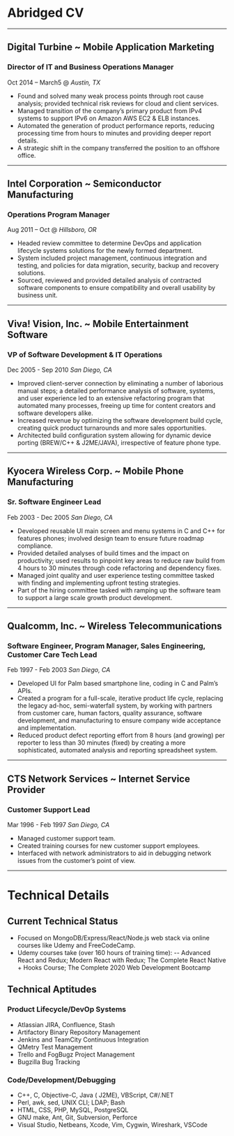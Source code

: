 # Abridged CV

---

## Digital Turbine ~ Mobile Application Marketing

### Director of IT and Business Operations Manager

Oct 2014 – March5 @ _Austin, TX_

- Found and solved many weak process points through root cause analysis; provided technical risk reviews for cloud and client services.
- Managed transition of the company’s primary product from IPv4 systems to support IPv6 on Amazon AWS EC2 & ELB instances.
- Automated the generation of product performance reports, reducing processing time from hours to minutes and providing deeper report details.
- A strategic shift in the company transferred the position to an offshore office.

---

## Intel Corporation ~ Semiconductor Manufacturing

### Operations Program Manager

Aug 2011 – Oct @ _Hillsboro, OR_

- Headed review committee to determine DevOps and application lifecycle systems solutions for the newly formed department.
- System included project management, continuous integration and testing, and policies for data migration, security, backup and recovery solutions.
- Sourced, reviewed and provided detailed analysis of contracted software components to ensure compatibility and overall usability by business unit.

---

## Viva! Vision, Inc. ~ Mobile Entertainment Software

### VP of Software Development & IT Operations

Dec 2005 - Sep 2010 _San Diego, CA_

- Improved client-server connection by eliminating a number of laborious manual steps; a detailed performance analysis of software, systems, and user experience led to an extensive refactoring program that automated many processes, freeing up time for content creators and software developers alike.
- Increased revenue by optimizing the software development build cycle, creating quick product turnarounds and more sales opportunities.
- Architected build configuration system allowing for dynamic device porting (BREW/C++ & J2ME/JAVA), irrespective of feature phone type.

---

## Kyocera Wireless Corp. ~ Mobile Phone Manufacturing

### Sr. Software Engineer Lead

Feb 2003 - Dec 2005 _San Diego, CA_

- Developed reusable UI main screen and menu systems in C and C++ for features phones; involved design team to ensure future roadmap compliance.
- Provided detailed analyses of build times and the impact on productivity; used results to pinpoint key areas to reduce raw build from 4 hours to 30 minutes through code refactoring and dependency fixes.
- Managed joint quality and user experience testing committee tasked with finding and implementing upfront testing strategies.
- Part of the hiring committee tasked with ramping up the software team to support a large scale growth product development.

---

## Qualcomm, Inc. ~ Wireless Telecommunications

### Software Engineer, Program Manager, Sales Engineering, Customer Care Tech Lead

Feb 1997 - Feb 2003 _San Diego, CA_

- Developed UI for Palm based smartphone line, coding in C and Palm’s APIs.
- Created a program for a full-scale, iterative product life cycle, replacing the legacy ad-hoc, semi-waterfall system, by working with partners from customer care, human factors, quality assurance, software development, and manufacturing to ensure company wide acceptance and implementation.
- Reduced product defect reporting effort from 8 hours (and growing) per reporter to less than 30 minutes (fixed) by creating a more sophisticated, automated analysis and reporting spreadsheet system.

---

## CTS Network Services ~ Internet Service Provider

### Customer Support Lead

Mar 1996 - Feb 1997 _San Diego, CA_

- Managed customer support team.
- Created training courses for new customer support employees.
- Interfaced with network administrators to aid in debugging network issues from the customer’s point of view.

---

# Technical Details

## Current Technical Status

- Focused on MongoDB/Express/React/Node.js web stack via online courses like Udemy and FreeCodeCamp.
- Udemy courses take (over 160 hours of training time):
  -- Advanced React and Redux; Modern React with Redux; The Complete React Native + Hooks Course; The Complete 2020 Web Development Bootcamp

## Technical Aptitudes

### Product Lifecycle/DevOp Systems

- Atlassian JIRA, Confluence, Stash
- Artifactory Binary Repository Management
- Jenkins and TeamCity Continuous Integration
- QMetry Test Management
- Trello and FogBugz Project Management
- Bugzilla Bug Tracking

### Code/Development/Debugging

- C++, C, Objective-C, Java ( J2ME), VBScript, C#/.NET
- Perl, awk, sed, UNIX CLI; LDAP; Bash
- HTML, CSS, PHP, MySQL, PostgreSQL
- GNU make, Ant, Git, Subversion, Perforce
- Visual Studio, Netbeans, Xcode, Vim, Cygwin, Wireshark, VSCode

